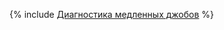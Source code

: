 {% include [Диагностика медленных джобов](../../_includes/user-guide/problems/jobshell-and-slowjobs.md) %}